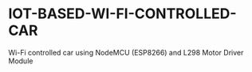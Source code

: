 # IOT-BASED-WI-FI-CONTROLLED-CAR
Wi-Fi controlled car using NodeMCU (ESP8266) and L298 Motor Driver Module
